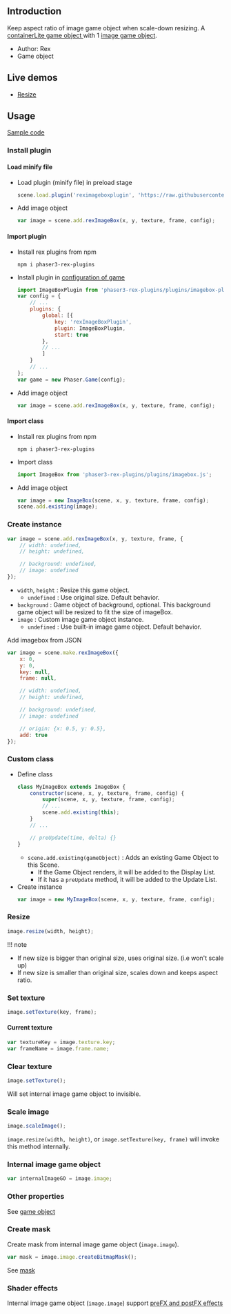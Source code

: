 ## Introduction

Keep aspect ratio of image game object when scale-down resizing. 
A [containerLite game object ](containerlite.md) with 1 [image game object](image.md).

- Author: Rex
- Game object

## Live demos

- [Resize](https://codepen.io/rexrainbow/pen/gOjQJOp)

## Usage

[Sample code](https://github.com/rexrainbow/phaser3-rex-notes/tree/master/examples/imagebox)

### Install plugin

#### Load minify file

- Load plugin (minify file) in preload stage
    ```javascript
    scene.load.plugin('reximageboxplugin', 'https://raw.githubusercontent.com/rexrainbow/phaser3-rex-notes/master/dist/reximageboxplugin.min.js', true);
    ```
- Add image object
    ```javascript
    var image = scene.add.rexImageBox(x, y, texture, frame, config);
    ```

#### Import plugin

- Install rex plugins from npm
    ```
    npm i phaser3-rex-plugins
    ```
- Install plugin in [configuration of game](game.md#configuration)
    ```javascript
    import ImageBoxPlugin from 'phaser3-rex-plugins/plugins/imagebox-plugin.js';
    var config = {
        // ...
        plugins: {
            global: [{
                key: 'rexImageBoxPlugin',
                plugin: ImageBoxPlugin,
                start: true
            },
            // ...
            ]
        }
        // ...
    };
    var game = new Phaser.Game(config);
    ```
- Add image object
    ```javascript
    var image = scene.add.rexImageBox(x, y, texture, frame, config);
    ```

#### Import class

- Install rex plugins from npm
    ```
    npm i phaser3-rex-plugins
    ```
- Import class
    ```javascript
    import ImageBox from 'phaser3-rex-plugins/plugins/imagebox.js';
    ```
- Add image object
    ```javascript    
    var image = new ImageBox(scene, x, y, texture, frame, config);
    scene.add.existing(image);
    ```

### Create instance

```javascript
var image = scene.add.rexImageBox(x, y, texture, frame, {
    // width: undefined,
    // height: undefined,

    // background: undefined,
    // image: undefined
});
```

- `width`, `height` : Resize this game object.
    - `undefined` : Use original size. Default behavior.
- `background` : Game object of background, optional. This background game object will be resized to fit the size of imageBox.
- `image` : Custom image game object instance.
    - `undefined` : Use built-in image game object. Default behavior.

Add imagebox from JSON

```javascript
var image = scene.make.rexImageBox({
    x: 0,
    y: 0,
    key: null,
    frame: null,

    // width: undefined,
    // height: undefined,

    // background: undefined,
    // image: undefined

    // origin: {x: 0.5, y: 0.5},
    add: true
});
```

### Custom class

- Define class
    ```javascript
    class MyImageBox extends ImageBox {
        constructor(scene, x, y, texture, frame, config) {
            super(scene, x, y, texture, frame, config);
            // ...
            scene.add.existing(this);
        }
        // ...

        // preUpdate(time, delta) {}
    }
    ```
    - `scene.add.existing(gameObject)` : Adds an existing Game Object to this Scene.
        - If the Game Object renders, it will be added to the Display List.
        - If it has a `preUpdate` method, it will be added to the Update List.
- Create instance
    ```javascript
    var image = new MyImageBox(scene, x, y, texture, frame, config);
    ```

### Resize

```javascript
image.resize(width, height);
```

!!! note
  - If new size is bigger than original size, uses original size. (i.e won't scale up)  
  - If new size is smaller than original size, scales down and keeps aspect ratio.

### Set texture

```javascript
image.setTexture(key, frame);
``` 

#### Current texture

```javascript
var textureKey = image.texture.key;
var frameName = image.frame.name;
```

### Clear texture

```javascript
image.setTexture();
```

Will set internal image game object to invisible.

### Scale image

```javascript
image.scaleImage();
```

`image.resize(width, height)`, or `image.setTexture(key, frame)` will invoke this method internally.

### Internal image game object

```javascript
var internalImageGO = image.image;
```

### Other properties

See [game object](gameobject.md)

### Create mask

Create mask from internal image game object (`image.image`).

```javascript
var mask = image.image.createBitmapMask();
```

See [mask](mask.md)

### Shader effects

Internal image game object (`image.image`) support [preFX and postFX effects](shader-builtin.md)
